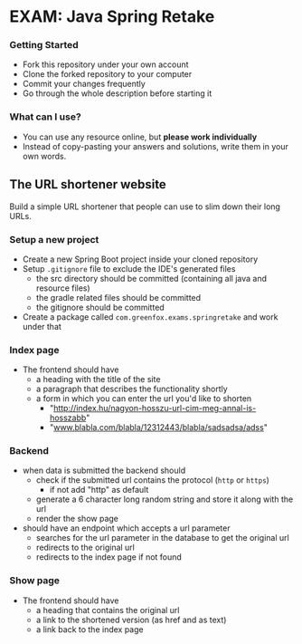 # EXAM: Java Spring Retake

### Getting Started
 - Fork this repository under your own account
 - Clone the forked repository to your computer
 - Commit your changes frequently
 - Go through the whole description before starting it

### What can I use?
 - You can use any resource online, but **please work individually**
 - Instead of copy-pasting your answers and solutions, write them in your own words.

## The URL shortener website
Build a simple URL shortener that people can use to slim down their long URLs.

### Setup a new project
- Create a new Spring Boot project inside your cloned repository
- Setup `.gitignore` file to exclude the IDE's generated files
   - the src directory should be committed (containing all java and resource files)
   - the gradle related files should be committed
   - the gitignore should be committed
- Create a package called `com.greenfox.exams.springretake` and work under that

### Index page
- The frontend should have
    - a heading with the title of the site
    - a paragraph that describes the functionality shortly
    - a form in which you can enter the url you'd like to shorten
        - "http://index.hu/nagyon-hosszu-url-cim-meg-annal-is-hosszabb"
        - "www.blabla.com/blabla/12312443/blabla/sadsadsa/adss"

### Backend
- when data is submitted the backend should
    - check if the submitted url contains the protocol (`http` or `https`)
        - if not add "http" as default
    - generate a 6 character long random string and store it along with the url
    - render the show page
- should have an endpoint which accepts a url parameter
    - searches for the url parameter in the database to get the original url
    - redirects to the original url
    - redirects to the index page if not found

### Show page
- The frontend should have
    - a heading that contains the original url
    - a link to the shortened version (as href and as text)
    - a link back to the index page
